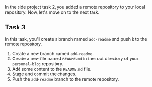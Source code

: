 In the side project task 2, you added a remote repository to your local repository. Now, let's move on to the next task.

## Task 3

In this task, you'll create a branch named `add-readme` and push it to the remote repository.

1. Create a new branch named `add-readme`.
2. Create a new file named `README.md` in the root directory of your `personal-blog` repository.
3. Add some content to the `README.md` file.
4. Stage and commit the changes.
5. Push the `add-readme` branch to the remote repository.
